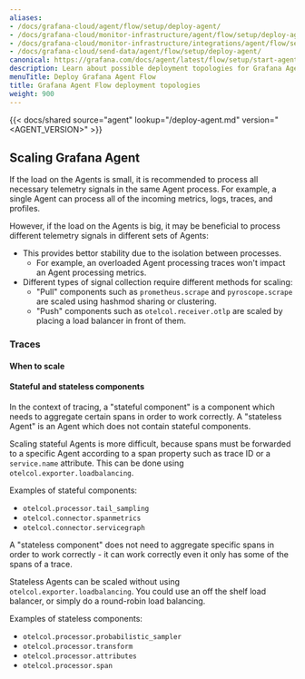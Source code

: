```yaml
---
aliases:
- /docs/grafana-cloud/agent/flow/setup/deploy-agent/
- /docs/grafana-cloud/monitor-infrastructure/agent/flow/setup/deploy-agent/
- /docs/grafana-cloud/monitor-infrastructure/integrations/agent/flow/setup/deploy-agent/
- /docs/grafana-cloud/send-data/agent/flow/setup/deploy-agent/
canonical: https://grafana.com/docs/agent/latest/flow/setup/start-agent/
description: Learn about possible deployment topologies for Grafana Agent Flow
menuTitle: Deploy Grafana Agent Flow
title: Grafana Agent Flow deployment topologies
weight: 900
---
```


{{< docs/shared source="agent" lookup="/deploy-agent.md" version="<AGENT_VERSION>" >}}

## Scaling Grafana Agent

If the load on the Agents is small, it is recommended to process
all necessary telemetry signals in the same Agent process. For example, 
a single Agent can process all of the incoming metrics, logs, traces, and profiles.

However, if the load on the Agents is big, it may be beneficial to
process different telemetry signals in different sets of Agents:
* This provides bettor stability due to the isolation between processes.
  * For example, an overloaded Agent processing traces won't impact an Agent processing metrics.
* Different types of signal collection require different methods for scaling:
  * "Pull" components such as `prometheus.scrape` and `pyroscope.scrape` are scaled using hashmod sharing or clustering. 
  * "Push" components such as `otelcol.receiver.otlp` are scaled by placing a load balancer in front of them.

### Traces

<!-- TODO: Link to https://opentelemetry.io/docs/collector/scaling/ ? -->

#### When to scale

<!-- 
TODO: Include information from https://opentelemetry.io/docs/collector/scaling/#when-to-scale
Unfortunately the Agent doesn't have many of the metrics they mention because they're instrumented with OpenCensus and not OpenTelemetry.
-->

#### Stateful and stateless components

In the context of tracing, a "stateful component" is a component 
which needs to aggregate certain spans in order to work correctly.
A "stateless Agent" is an Agent which does not contain stateful components.

Scaling stateful Agents is more difficult, because spans must be forwarded to a 
specific Agent according to a span property such as trace ID or a `service.name` attribute.
This can be done using `otelcol.exporter.loadbalancing`.

Examples of stateful components:

* `otelcol.processor.tail_sampling`
* `otelcol.connector.spanmetrics`
* `otelcol.connector.servicegraph`

<!-- TODO: link to the otelcol.exporter.loadbalancing docs for more info -->

A "stateless component" does not need to aggregate specific spans in 
order to work correctly - it can work correctly even it only has 
some of the spans of a trace.

Stateless Agents can be scaled without using `otelcol.exporter.loadbalancing`.
You could use an off the shelf load balancer, or simply do a round-robin load balancing.

Examples of stateless components:
* `otelcol.processor.probabilistic_sampler`
* `otelcol.processor.transform`
* `otelcol.processor.attributes`
* `otelcol.processor.span`
